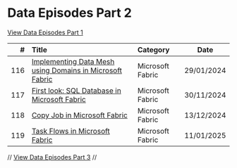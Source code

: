 # Data Episodes Part 2

[View Data Episodes Part 1](https://github.com/antonchgr/episodes)

| # | Title | Category | Date |
| ---: | :--- | :--- | :---: |
| 116 | [Implementing Data Mesh using Domains in Microsoft Fabric](https://github.com/antonchgr/dataepisodes2024/tree/main/E116) | Microsoft Fabric | 29/01/2024 |
| 117 | [First look: SQL Database in Microsoft Fabric](https://github.com/antonchgr/dataepisodes2024/tree/main/E117) | Microsoft Fabric | 30/11/2024 |
| 118 | [Copy Job in Microsoft Fabric](https://github.com/antonchgr/dataepisodes2024/tree/main/E118) | Microsoft Fabric | 13/12/2024 |
| 119 | [Task Flows in Microsoft Fabric](https://github.com/antonchgr/dataepisodes2024/tree/main/E119) | Microsoft Fabric | 11/01/2025 |

// [View Data Episodes Part 3](https://github.com/antonchgr/episodes) //
